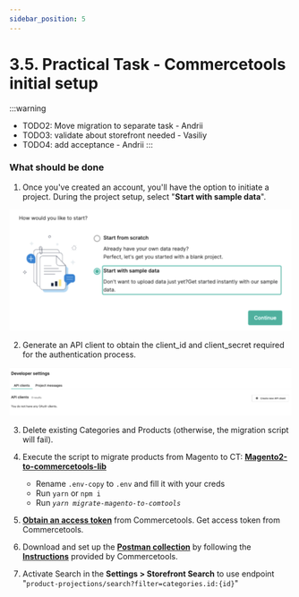 ```yaml
---
sidebar_position: 5
---
```


# 3.5. Practical Task - Commercetools initial setup

:::warning
- TODO2: Move migration to separate task - Andrii
- TODO3: validate about storefront needed - Vasiliy
- TODO4: add acceptance - Andrii
:::

### What should be done

1. Once you've created an account, you'll have the option to initiate a project. During the project setup, select "**Start with sample data**".

![commercetools-initiate.png](assets/commercetools-initiate.png)

2. Generate an API client to obtain the client_id and client_secret required for the authentication process.

![dev-settings.png](assets/dev-settings.png)

3. Delete existing Categories and Products (otherwise, the migration script will fail).


4. Execute the script to migrate products from Magento to CT: **[Magento2-to-commercetools-lib](https://git.epam.com/Anton_Zhirkov/magento2-to-commercetools-lib)**

   - Rename `.env-copy` to `.env` and fill it with your creds 
   - Run `yarn` or `npm i`
   - Run *`yarn migrate-magento-to-comtools`*
   
5. **[Obtain an access token](https://docs.commercetools.com/api/authorization)** from Commercetools. Get access token from Commercetools.
6. Download and set up the **[Postman collection](https://docs.commercetools.com/sdk/postman)** by following the **[Instructions](https://github.com/commercetools/commercetools-postman-collection/blob/master/GettingStarted.md)** provided by Commercetools.
7. Activate Search in the **Settings > Storefront Search** to use endpoint "`product-projections/search?filter=categories.id:{id}`"  
